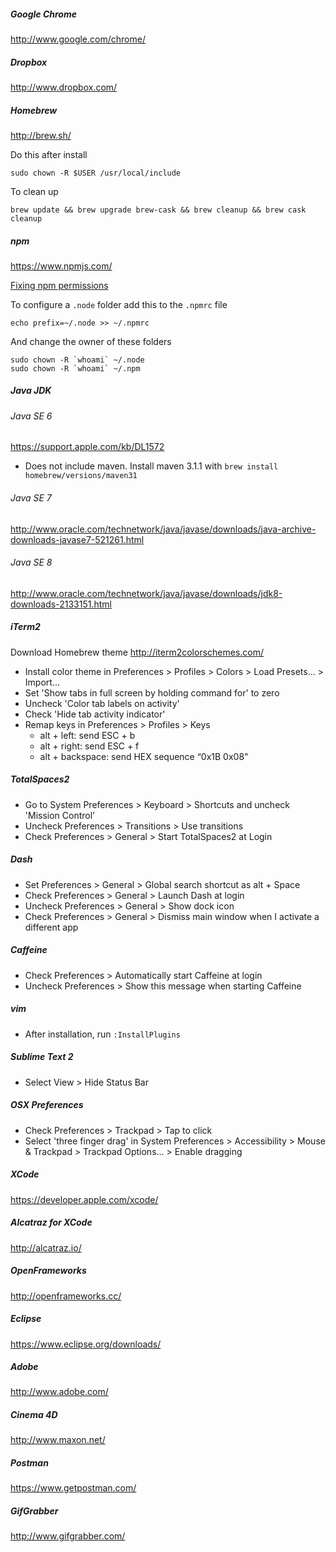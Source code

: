 ##### Google Chrome

http://www.google.com/chrome/

##### Dropbox

http://www.dropbox.com/

##### Homebrew

http://brew.sh/

Do this after install

```
sudo chown -R $USER /usr/local/include
```

To clean up

```
brew update && brew upgrade brew-cask && brew cleanup && brew cask cleanup
```

##### npm

https://www.npmjs.com/

[Fixing npm permissions](https://docs.npmjs.com/getting-started/fixing-npm-permissions)

To configure a `.node` folder add this to the `.npmrc` file

```
echo prefix=~/.node >> ~/.npmrc
```

And change the owner of these folders

```
sudo chown -R `whoami` ~/.node
sudo chown -R `whoami` ~/.npm
```

##### Java JDK

###### Java SE 6
https://support.apple.com/kb/DL1572

- Does not include maven. Install maven 3.1.1 with `brew install homebrew/versions/maven31`

###### Java SE 7
http://www.oracle.com/technetwork/java/javase/downloads/java-archive-downloads-javase7-521261.html

###### Java SE 8
http://www.oracle.com/technetwork/java/javase/downloads/jdk8-downloads-2133151.html

##### iTerm2

Download Homebrew theme
http://iterm2colorschemes.com/

- Install color theme in Preferences > Profiles > Colors > Load Presets... > Import...
- Set 'Show tabs in full screen by holding command for' to zero
- Uncheck 'Color tab labels on activity'
- Check 'Hide tab activity indicator'
- Remap keys in Preferences > Profiles > Keys
  - alt + left: send ESC + b
  - alt + right: send ESC + f
  - alt + backspace: send HEX sequence “0x1B 0x08"

##### TotalSpaces2
- Go to System Preferences > Keyboard > Shortcuts and uncheck 'Mission Control'
- Uncheck Preferences > Transitions > Use transitions
- Check Preferences > General > Start TotalSpaces2 at Login

##### Dash
- Set Preferences > General > Global search shortcut as alt + Space
- Check Preferences > General > Launch Dash at login
- Uncheck Preferences > General > Show dock icon
- Check Preferences > General > Dismiss main window when I activate a different app

##### Caffeine
- Check Preferences > Automatically start Caffeine at login
- Uncheck Preferences > Show this message when starting Caffeine

##### vim
- After installation, run `:InstallPlugins`

##### Sublime Text 2
- Select View > Hide Status Bar

##### OSX Preferences
- Check Preferences > Trackpad > Tap to click
- Select 'three finger drag' in System Preferences > Accessibility > Mouse & Trackpad > Trackpad Options... > Enable dragging

##### XCode
https://developer.apple.com/xcode/

##### Alcatraz for XCode
http://alcatraz.io/

##### OpenFrameworks
http://openframeworks.cc/

##### Eclipse
https://www.eclipse.org/downloads/

##### Adobe
http://www.adobe.com/

##### Cinema 4D
http://www.maxon.net/

##### Postman
https://www.getpostman.com/

##### GifGrabber
http://www.gifgrabber.com/
